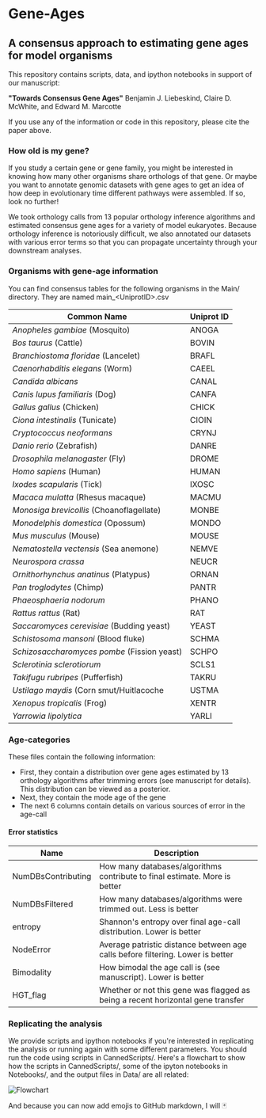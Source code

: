 # Gene-Ages

## A consensus approach to estimating gene ages for model organisms

This repository contains scripts, data, and ipython notebooks in support of our manuscript:

**"Towards Consensus Gene Ages"** 
Benjamin J. Liebeskind, Claire D. McWhite, and Edward M. Marcotte

If you use any of the information or code in this repository, please cite the paper above.

### How old is my gene?

If you study a certain gene or gene family, you might be interested in knowing how many other organisms share orthologs of that gene. Or maybe you want to annotate genomic datasets with gene ages to get an idea of how deep in evolutionary time different pathways were assembled. If so, look no further!

We took orthology calls from 13 popular orthology inference algorithms and estimated consensus gene ages for a variety of model eukaryotes. Because orthology inference is notoriously difficult, we also annotated our datasets with various error terms so that you can propagate uncertainty through your downstream analyses.

### Organisms with gene-age information

You can find consensus tables for the following organisms in the Main/ directory. They are named main_\<UniprotID\>.csv

| **Common Name** | **Uniprot ID** | 
| --------------- | -------------- |
| *Anopheles gambiae* (Mosquito) | ANOGA | 
| *Bos taurus* (Cattle) | BOVIN | 
| *Branchiostoma floridae* (Lancelet) | BRAFL | 
| *Caenorhabditis elegans* (Worm) | CAEEL | 
| *Candida albicans* | CANAL | 
| *Canis lupus familiaris* (Dog) | CANFA | 
| *Gallus gallus* (Chicken) | CHICK | 
| *Ciona intestinalis* (Tunicate) | CIOIN | 
| *Cryptococcus neoformans* | CRYNJ | 
| *Danio rerio* (Zebrafish) | DANRE | 
| *Drosophila melanogaster* (Fly) | DROME | 
| *Homo sapiens* (Human) | HUMAN | 
| *Ixodes scapularis* (Tick) | IXOSC | 
| *Macaca mulatta* (Rhesus macaque) | MACMU | 
| *Monosiga brevicollis* (Choanoflagellate) | MONBE | 
| *Monodelphis domestica* (Opossum) | MONDO | 
| *Mus musculus* (Mouse) | MOUSE | 
| *Nematostella vectensis* (Sea anemone) | NEMVE | 
| *Neurospora crassa* | NEUCR | 
| *Ornithorhynchus anatinus* (Platypus) | ORNAN | 
| *Pan troglodytes* (Chimp) | PANTR | 
| *Phaeosphaeria nodorum* | PHANO | 
| *Rattus rattus* (Rat) | RAT | 
| *Saccaromyces cerevisiae* (Budding yeast) | YEAST | 
| *Schistosoma mansoni* (Blood fluke) | SCHMA | 
| *Schizosaccharomyces pombe* (Fission yeast) | SCHPO | 
| *Sclerotinia sclerotiorum* | SCLS1 | 
| *Takifugu rubripes* (Pufferfish) | TAKRU | 
| *Ustilago maydis* (Corn smut/Huitlacoche | USTMA | 
| *Xenopus tropicalis* (Frog) | XENTR | 
| *Yarrowia lipolytica* | YARLI |

### Age-categories

These files contain the following information:
- First, they contain a distribution over gene ages estimated by 13 orthology algorithms
after trimming errors (see manuscript for details). This distribution can be viewed as
a posterior.
- Next, they contain the mode age of the gene
- The next 6 columns contain details on various sources of error in the age-call

#### Error statistics

| Name | Description |
| ---- | ----------- | 
| NumDBsContributing | How many databases/algorithms contribute to final estimate. More is better |	
| NumDBsFiltered | How many databases/algorithms were trimmed out. Less is better |
| entropy | Shannon's entropy over final age-call distribution. Lower is better |
| NodeError	| Average patristic distance between age calls before filtering. Lower is better |
| Bimodality | How bimodal the age call is (see manuscript). Lower is better | 
| HGT_flag | Whether or not this gene was flagged as being a recent horizontal gene transfer |

### Replicating the analysis

We provide scripts and ipython notebooks if you're interested in replicating the analysis or
running again with some different parameters. You should run the code using scripts in 
CannedScripts/. Here's a flowchart to show how the scripts in CannedScripts/, some of the
ipyton notebooks in Notebooks/, and the output files in Data/ are all related:

![Flowchart](https://github.com/bliebeskind/Gene-Ages/blob/master/pics/FlowChart.png)


And because you can now add emojis to GitHub markdown, I will
:black_joker:
